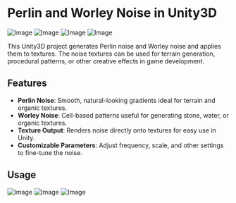 # Perlin and Worley Noise in Unity3D

![Image](https://github.com/user-attachments/assets/74ffc8f3-1651-4845-b670-0410ccef52ed)
![Image](https://github.com/user-attachments/assets/676a7882-96fe-4a4e-a820-ddf477b9a95b)
![Image](https://github.com/user-attachments/assets/b4a97633-7bcf-4f2a-9250-222e572fc103)
![Image](https://github.com/user-attachments/assets/8f0975ed-611b-41f5-bf5c-826db18972a3)


This Unity3D project generates Perlin noise and Worley noise and applies them to textures. The noise textures can be used for terrain generation, procedural patterns, or other creative effects in game development.

## Features

- **Perlin Noise**: Smooth, natural-looking gradients ideal for terrain and organic textures.  
- **Worley Noise**: Cell-based patterns useful for generating stone, water, or organic textures.  
- **Texture Output**: Renders noise directly onto textures for easy use in Unity.  
- **Customizable Parameters**: Adjust frequency, scale, and other settings to fine-tune the noise.  

## Usage

![Image](https://github.com/user-attachments/assets/b04b80f7-e150-492d-b062-92fd654e72fc)
![Image](https://github.com/user-attachments/assets/7aa9582a-91e3-4612-ab13-b234e85d7459)
![Image](https://github.com/user-attachments/assets/85c40c0a-8f12-4e40-ac3f-9b09ace6c97c)
